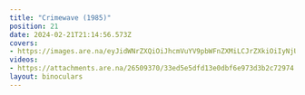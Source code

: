```yaml
---
title: "Crimewave (1985)"
position: 21
date: 2024-02-21T21:14:56.573Z
covers: 
- https://images.are.na/eyJidWNrZXQiOiJhcmVuYV9pbWFnZXMiLCJrZXkiOiIyNjUwOTM3MC9vcmlnaW5hbF9jMjVmZmI4MDMwN2UxYTFmMjAyNDAyMjEtMi16dWExOWkucG5nIiwiZWRpdHMiOnsicmVzaXplIjp7IndpZHRoIjoxODAwLCJoZWlnaHQiOjE4MDAsImZpdCI6Imluc2lkZSIsIndpdGhvdXRFbmxhcmdlbWVudCI6dHJ1ZX0sIndlYnAiOnsicXVhbGl0eSI6NjV9LCJqcGVnIjp7InF1YWxpdHkiOjY1fSwicm90YXRlIjpudWxsfX0=?bc=0
videos: 
- https://attachments.are.na/26509370/33ed5e5dfd13e0dbf6e973d3b2c72974.mp4?1708550098
layout: binoculars
---
```


